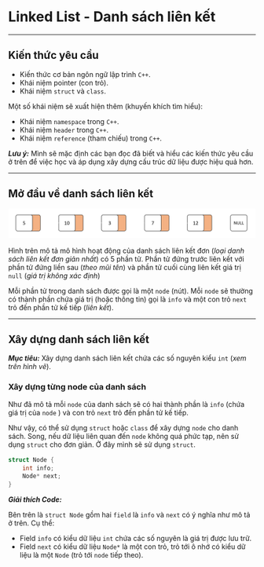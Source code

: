 
# Linked List - Danh sách liên kết

---

## Kiến thức yêu cầu

- Kiến thức cơ bản ngôn ngữ lập trình `C++`.
- Khái niệm pointer (con trỏ).
- Khái niệm `struct` và `class`.

Một số khái niệm sẽ xuất hiện thêm (khuyến khích tìm hiểu):

- Khái niệm `namespace` trong `C++`.
- Khái niệm `header` trong `C++`.
- Khái niệm `reference` (tham chiếu) trong `C++`.

***Lưu ý:*** Mình sẽ mặc định các bạn đọc đã biết và hiểu các kiến thức yêu cầu ở trên để việc học và áp dụng xây dựng cấu trúc dữ liệu được hiệu quả hơn.

---

## Mở đầu về danh sách liên kết

![Ví dụ về Linked list (danh sách liên kết)](./img/linked-list.png)

Hình trên mô tả mô hình hoạt động của danh sách liên kết đơn (*loại danh sách liên kết đơn giản nhất*) có $5$ phần tử. Phần tử đứng trước liên kết với phần tử đứng liền sau (*theo mũi tên*) và phần tử cuối cùng liên kết giá trị `null` (*giá trị không xác định*)

Mỗi phần tử trong danh sách được gọi là một `node` (nút). Mỗi `node` sẽ thường có thành phần chứa giá trị (hoặc thông tin) gọi là `info` và một con trỏ `next` trỏ đến phần tử kế tiếp (*liên kết*).

---

## Xây dựng danh sách liên kết

***Mục tiêu:*** Xây dựng danh sách liên kết chứa các số nguyên kiểu `int` (*xem trên hình vẽ*).

### Xây dựng từng node của danh sách

Như đã mô tả mỗi `node` của danh sách sẽ có hai thành phần là `info` (chứa giá trị của `node` ) và con trỏ `next` trỏ đến phần tử kế tiếp.

Như vậy, có thể sử dụng `struct` hoặc `class` để xây dựng `node` cho danh sách. Song, nếu dữ liệu liên quan đến `node` không quá phức tạp, nên sử dụng `struct` cho đơn giản. Ở đây mình sẽ sử dụng `struct`.

```cpp
struct Node {
    int info;
    Node* next;
}
```

***Giải thích Code:***

Bên trên là `struct Node` gồm hai `field` là `info` và `next` có ý nghĩa như mô tả ở trên. Cụ thể:

- Field `info` có kiểu dữ liệu `int` chứa các số nguyên là giá trị được lưu trữ.
- Field `next` có kiểu dữ liệu `Node*` là một con trỏ, trỏ tới ô nhớ có kiểu dữ liệu là một `Node` (trỏ tới `node` tiếp theo).




